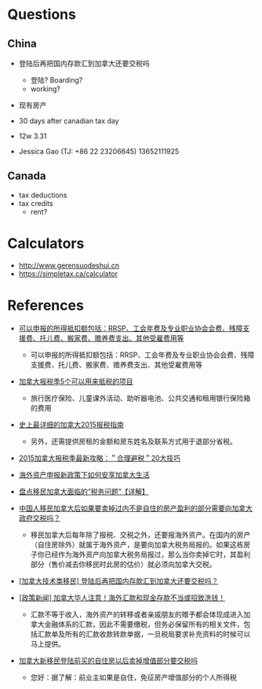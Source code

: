 # Questions

## China

 - 登陆后再把国内存款汇到加拿大还要交税吗
    - 登陆? Boarding?
    - working?
 - 现有房产
 
 - 30 days after canadian tax day
 - 12w 3.31
 
 - Jessica Gao (TJ: +86 22 23206645) 13652111925

## Canada

 - tax deductions
 - tax credits
    - rent?
    
# Calculators

 - http://www.gerensuodeshui.cn
 - https://simpletax.ca/calculator
 
# References

 - [可以申报的所得抵扣额包括：RRSP、工会年费及专业职业协会会费、残障支援费、托儿费、搬家费、赡养费支出、其他受雇费用等](http://www.canadameet.cn/Money/taxation/view-3646-1)
    - 可以申报的所得抵扣额包括：RRSP、工会年费及专业职业协会会费、残障支援费、托儿费、搬家费、赡养费支出、其他受雇费用等
 - [加拿大报税季5个可以用来抵税的项目](http://www.19lou.com/forum-1179-thread-6541395129909685-1-1.html)
    - 旅行医疗保险、儿童课外活动、助听器电池、公共交通和租用银行保险箱的费用
 - [史上最详细的加拿大2015报税指南](http://www.cansine.com/raidersshow/6154.html)
    - 另外，还需提供房租的金额和房东姓名及联系方式用于退部分省税。
 - [2015加拿大报税季最新攻略：＂合理避税＂20大技巧](http://www.chineseunb.com/live/index.html/_/live/licai/tax/2015加拿大报税季最新攻略：＂合理避税＂20大技巧-r123)
    
 - [海外资产申报新政策下如何安享加拿大生活](http://www.maslink.com.cn/shenzhen/news/631/2014/0214/18785.html)
 - [盘点移民加拿大面临的“税务问题”【详解】](http://mt.sohu.com/20160418/n444714884.shtml)
 - [中国人移民加拿大后如果要卖掉过内不是自住的房产盈利的部分需要向加拿大政府交税吗？](http://zhidao.baidu.com/link?url=NN3cXHybaOaevsEzpYwDE4iYjKAD8IGICpPP2yb2Fp8VEYw8FshVYhgixw4_byQgHL3qZkMjalhkLiZqh8JThR6Hgu548F_Jr-opQA8M3Ty)
    - 移民加拿大后每年除了报税、交税之外，还要报海外资产。在国内的房产（自住房除外）就属于海外资产，是要向加拿大税务局报的。如果这栋房子你已经作为海外资产向加拿大税务局报过，那么当你卖掉它时，其盈利部分（售价减去你移民时此房的估价）就必须向加拿大交税。
 - [[加拿大技术类移民] 登陆后再把国内存款汇到加拿大还要交税吗？](http://www.yiminjiayuan.com/thread-188685-1-1.html)
 - [[政策新闻] 加拿大华人注意！海外汇款和现金存款不当或招致洗钱！](http://www.yiminjiayuan.com/thread-238076-1-1.html)
    - 汇款不等于收入，海外资产的转移或者亲戚朋友的赠予都会体现成进入加拿大金融体系的汇款，因此不需要缴税，但务必保留所有的相关文件，包括汇款单及所有的汇款收款转款单据，一旦税局要求补充资料的时候可以马上提供。
 - [加拿大新移民登陆前买的自住房以后卖掉增值部分要交税吗](http://zhidao.baidu.com/question/983716092355491859.html?qbl=relate_question_0&word=%BC%D3%C4%C3%B4%F3%D2%C6%C3%F1%20%B9%FA%C4%DA%B7%BF%B2%FA%20%BD%BB%CB%B0)
    - 您好：据了解：前业主如果是自住，免征房产增值部分的个人所得税
    